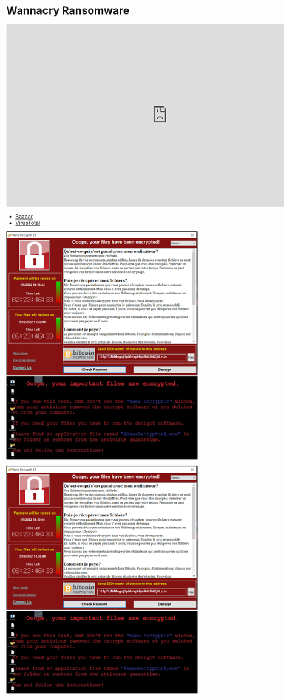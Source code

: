 # Wannacry Ransomware

<iframe width="848" height="480" src="https://www.youtube.com/embed/pDaMaE5nIiU" title="YouTube video player" frameborder="0" allow="accelerometer; autoplay; clipboard-write; encrypted-media; gyroscope; picture-in-picture" allowfullscreen></iframe>

* [Bazaar](https://bazaar.abuse.ch/sample/ed01ebfbc9eb5bbea545af4d01bf5f1071661840480439c6e5babe8e080e41aa/)
* [VirusTotal](https://www.virustotal.com/gui/file/ed01ebfbc9eb5bbea545af4d01bf5f1071661840480439c6e5babe8e080e41aa)

<img src="../media/wanna-cry-01.png"> </img>
<img src="../media/wanna-cry-02.png"> </img>

![wanna-cry-01](../media/wanna-cry-01.png)
![wanna-cry-02](../media/wanna-cry-02.png)
